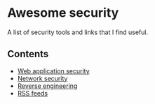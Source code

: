 # Awesome security
A list of security tools and links that I find useful.

## Contents
- [Web application security](docs/web-applications.md)
- [Network security](docs/network.md)
- [Reverse engineering](docs/reverse-engineering.md)
- [RSS feeds](docs/rss-feeds.md)

